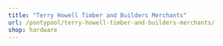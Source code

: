 ```yaml
---
title: "Terry Howell Timber and Builders Merchants"
url: /pontypool/terry-howell-timber-and-builders-merchants/
shop: hardware
---
```

